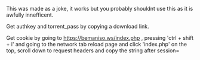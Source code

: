 This was made as a joke, it works but you probably shouldnt use this as it is awfully innefficent.

Get authkey and torrent_pass by copying a download link.

Get cookie by going to https://bemaniso.ws/index.php , pressing 'ctrl + shift + i' and going to the network tab
reload page and click 'index.php' on the top, scroll down to request headers and copy the string after session=
